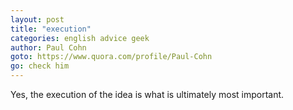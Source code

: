 ```yaml
---
layout: post
title: "execution"
categories: english advice geek
author: Paul Cohn
goto: https://www.quora.com/profile/Paul-Cohn
go: check him
---
```

Yes, the execution of the idea is what is ultimately most important.

